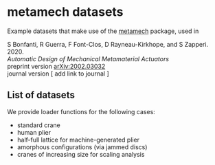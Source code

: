 # metamech datasets
Example datasets that make use of the [metamech](https://github.com/ComplexityBiosystems/metamech) package, used in 

S Bonfanti, R Guerra, F Font-Clos, D Rayneau-Kirkhope, and S Zapperi. 2020.  
*Automatic Design of Mechanical Metamaterial Actuators*  
preprint version [arXiv:2002.03032](https://arxiv.org/abs/2002.03032)  
journal version [ add link to journal  ]

## List of datasets
We provide loader functions for the following cases:
+ standard crane
+ human plier
+ half-full lattice for machine-generated plier
+ amorphous configurations (via jammed discs)
+ cranes of increasing size for scaling analysis

